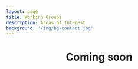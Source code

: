 ```yaml
---
layout: page
title: Working Groups
description: Areas of Interest
background: '/img/bg-contact.jpg'
---
```


<center>

# **Coming soon**

</center>